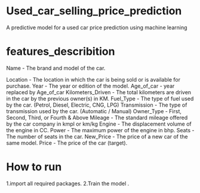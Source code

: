 # Used_car_selling_price_prediction
A predictive model for a used car price prediction using machine learning 

# features_describition
Name - The brand and model of the car.

Location - The location in which the car is being sold or is available for purchase.
Year - The year or edition of the model.
Age_of_car - year replaced by Age_of_car 
Kilometers_Driven - The total kilometers are driven in the car by the previous owner(s) in KM.
Fuel_Type - The type of fuel used by the car. (Petrol, Diesel, Electric, CNG, LPG)
Transmission - The type of transmission used by the car. (Automatic / Manual)
Owner_Type - First, Second, Third, or Fourth & Above
Mileage - The standard mileage offered by the car company in kmpl or km/kg
Engine - The displacement volume of the engine in CC.
Power - The maximum power of the engine in bhp.
Seats - The number of seats in the car.
New_Price - The price of a new car of the same model.
Price - The price of the car (target).

# How to run
1.import all required packages.
2.Train the model .
